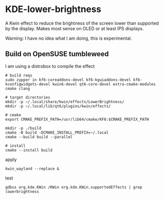 # KDE-lower-brightness

A Kwin effect to reduce the brightness of the screen lower than supported by the display. Makes most sense on OLED or at least IPS displays.

Warning: I have no idea what I am doing, this is experimental.

## Build on OpenSUSE tumbleweed
I am using a distrobox to compile the effect

```
# build reqs
sudo zypper in kf6-coreaddons-devel kf6-kguiaddons-devel kf6-kconfigwidgets-devel kwin6-devel qt6-core-devel extra-cmake-modules cmake clang

# target directories
mkdir -p ~/.local/share/kwin/effects/LowerBrightness/
mkdir -p ~/.local/lib/qt6/plugins/kwin/effects/

# cmake
export CMAKE_PREFIX_PATH=/usr/lib64/cmake/KF6:$CMAKE_PREFIX_PATH

mkdir -p ./build
cmake -B build -DCMAKE_INSTALL_PREFIX=~/.local
cmake --build build --parallel

# install
cmake --install build
```

apply

```
kwin_wayland --replace &
```

test

```
qdbus org.kde.KWin /KWin org.kde.KWin.supportedEffects | grep lowerbrightness
```
